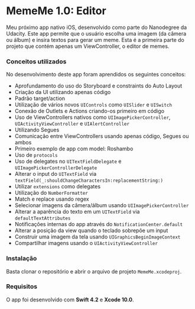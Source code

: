 # MemeMe 1.0: Editor

Meu próximo app nativo iOS, desenvolvido como parte do Nanodegree da Udacity. Este app permite que o usuário escolha uma imagem (da câmera ou álbum) e insira textos para gerar um meme. Esta é a primeira parte do projeto que contém apenas um ViewController, o editor de memes.

### Conceitos utilizados

No desenvolvimento deste app foram aprendidos os seguintes conceitos:

* Aprofundamento do uso do Storyboard e constraints do Auto Layout
* Criação da UI utilizando apenas código
* Padrão target/action
* Utilização de vários novos `UIControls` como `UISlider` e `UISwitch`
* Conexão de Outlets e Actions criando-os primeiro em código
* Uso de ViewControllers nativos como `UIImagePickerController`, `UIActivityViewController` e `UIAlertController`
* Utilizando Segues
* Comunicação entre ViewControllers usando apenas código, Segues ou ambos
* Primeiro exemplo de app com model: Roshambo
* Uso de `protocols`
* Uso de delegates no `UITextFieldDelegate` e `UIImagePickerControllerDelegate`
* Alterar o input do `UITextField` via `textField(_:shouldChangeCharactersIn:replacementString:)`
* Utilizar `extensions` como delegates
* Utilização do `NumberFormatter`
* Match e replace usando regex
* Selecionar imagens da câmera/álbum usando `UIImagePickerController`
* Alterar a aparência do texto em um `UITextField` via `defaultTextAttributes`
* Notificações internas do app através do `NotificationCenter.default`
* Alterar a posição da view quando o teclado sobrepõe um input
* Construir uma imagem da tela usando `UIGraphicsBeginImageContext`
* Compartilhar imagens usando o `UIActivityViewController`


### Instalação

Basta clonar o repositório e abrir o arquivo de projeto `MemeMe.xcodeproj`.

### Requisitos

O app foi desenvolvido com **Swift 4.2** e **Xcode 10.0**.